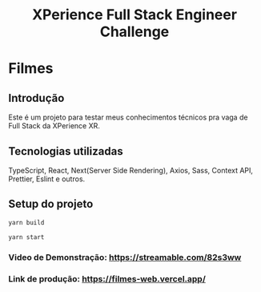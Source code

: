 <h1 align="center" id="top">XPerience Full Stack Engineer Challenge</h1>

# Filmes

## Introdução
Este é um projeto para testar meus conhecimentos técnicos pra vaga de Full Stack da XPerience XR.


## Tecnologias utilizadas

TypeScript, React, Next(Server Side Rendering), Axios, Sass, Context API, Prettier, Eslint e outros.

## Setup do projeto

```bash
yarn build
```
```bash
yarn start
```

### Video de Demonstração: https://streamable.com/82s3ww
### Link de produção: https://filmes-web.vercel.app/
